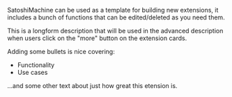 SatoshiMachine can be used as a template for building new extensions, it includes a bunch of functions that can be edited/deleted as you need them.

This is a longform description that will be used in the advanced description when users click on the "more" button on the extension cards.

Adding some bullets is nice covering:

- Functionality
- Use cases

...and some other text about just how great this etension is.
